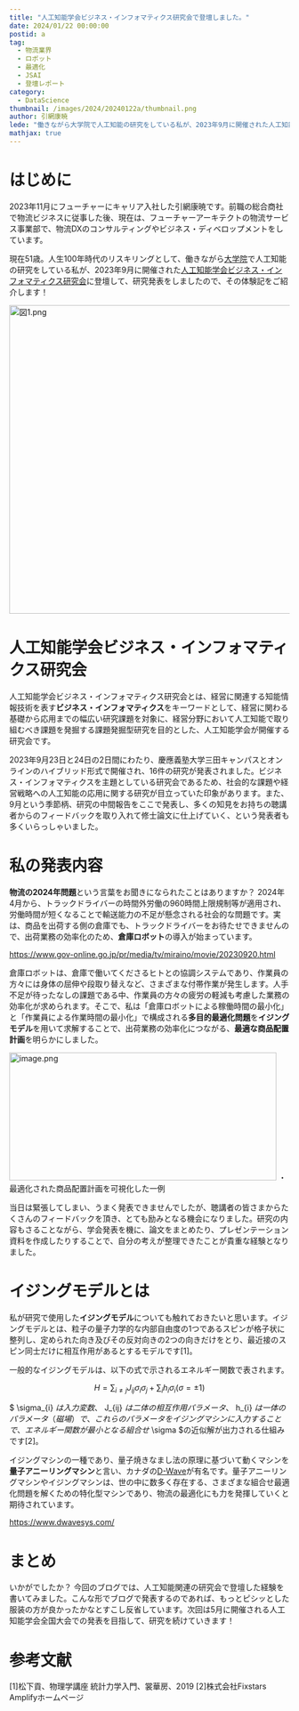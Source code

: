 ```yaml
---
title: "人工知能学会ビジネス・インフォマティクス研究会で登壇しました。"
date: 2024/01/22 00:00:00
postid: a
tag:
  - 物流業界
  - ロボット
  - 最適化
  - JSAI
  - 登壇レポート
category:
  - DataScience
thumbnail: /images/2024/20240122a/thumbnail.png
author: 引網康暁
lede: "働きながら大学院で人工知能の研究をしている私が、2023年9月に開催された人工知能学会ビジネス・インフォマティクス研究会に登壇して、研究発表をしましたので、その体験記をご紹介します！"
mathjax: true
---
```

# はじめに

2023年11月にフューチャーにキャリア入社した引網康暁です。前職の総合商社で物流ビジネスに従事した後、現在は、フューチャーアーキテクトの物流サービス事業部で、物流DXのコンサルティングやビジネス・ディベロップメントをしています。

現在51歳。人生100年時代のリスキリングとして、働きながら[大学院](https://ai.rikkyo.ac.jp/index.html)で人工知能の研究をしている私が、2023年9月に開催された[人工知能学会ビジネス・インフォマティクス研究会](http://sig-bi.jp/)に登壇して、研究発表をしましたので、その体験記をご紹介します！

<img src="/images/2024/20240122a/図1.png" alt="図1.png" width="821" height="555" loading="lazy">

# 人工知能学会ビジネス・インフォマティクス研究会

人工知能学会ビジネス・インフォマティクス研究会とは、経営に関連する知能情報技術を表す**ビジネス・インフォマティクス**をキーワードとして、経営に関わる基礎から応用までの幅広い研究課題を対象に、経営分野において人工知能で取り組むべき課題を発掘する課題発掘型研究を目的とした、人工知能学会が開催する研究会です。

2023年9月23日と24日の2日間にわたり、慶應義塾大学三田キャンパスとオンラインのハイブリッド形式で開催され、16件の研究が発表されました。ビジネス・インフォマティクスを主題としている研究会であるため、社会的な課題や経営戦略への人工知能の応用に関する研究が目立っていた印象があります。また、9月という季節柄、研究の中間報告をここで発表し、多くの知見をお持ちの聴講者からのフィードバックを取り入れて修士論文に仕上げていく、という発表者も多くいらっしゃいました。

# 私の発表内容

**物流の2024年問題**という言葉をお聞きになられたことはありますか？ 2024年4月から、トラックドライバーの時間外労働の960時間上限規制等が適用され、労働時間が短くなることで輸送能力の不足が懸念される社会的な問題です。実は、商品を出荷する側の倉庫でも、トラックドライバーをお待たせできませんので、出荷業務の効率化のため、**倉庫ロボット**の導入が始まっています。

https://www.gov-online.go.jp/pr/media/tv/miraino/movie/20230920.html

倉庫ロボットは、倉庫で働いてくださるヒトとの協調システムであり、作業員の方々には身体の屈伸や段取り替えなど、さまざまな付帯作業が発生します。人手不足が待ったなしの課題である中、作業員の方々の疲労の軽減も考慮した業務の効率化が求められます。そこで、私は「倉庫ロボットによる稼働時間の最小化」と「作業員による作業時間の最小化」で構成される**多目的最適化問題**を**イジングモデル**を用いて求解することで、出荷業務の効率化につながる、**最適な商品配置計画**を明らかにしました。

<img src="/images/2024/20240122a/image.png" alt="image.png" width="480" height="230" loading="lazy">
・最適化された商品配置計画を可視化した一例

当日は緊張してしまい、うまく発表できませんでしたが、聴講者の皆さまからたくさんのフィードバックを頂き、とても励みとなる機会になりました。研究の内容もさることながら、学会発表を機に、論文をまとめたり、プレゼンテーション資料を作成したりすることで、自分の考えが整理できたことが貴重な経験となりました。

# イジングモデルとは

私が研究で使用した**イジングモデル**についても触れておきたいと思います。イジングモデルとは、粒子の量子力学的な内部自由度の1つであるスピンが格子状に整列し、定められた向き及びその反対向きの2つの向きだけをとり、最近接のスピン同士だけに相互作用があるとするモデルです[1]。

一般的なイジングモデルは、以下の式で示されるエネルギー関数で表されます。

$$
H=\sum_{i\neq j}J_{ij}\sigma_{i}\sigma_{j} + \sum_{i}h_{i}\sigma_{i}\left ( \sigma= \pm 1 \right )
$$

$ \sigma_{i} $は入力変数、$ J_{ij} $は二体の相互作用パラメータ、$ h_{i} $は一体のパラメータ（磁場）で、これらのパラメータをイジングマシンに入力することで、エネルギー関数が最小となる組合せ$ \sigma $の近似解が出力される仕組みです[2]。

イジングマシンの一種であり、量子焼きなまし法の原理に基づいて動くマシンを**量子アニーリングマシン**と言い、カナダの[D-Wave](https://www.dwavesys.com/)が有名です。量子アニーリングマシンやイジングマシンは、世の中に数多く存在する、さまざまな組合せ最適化問題を解くための特化型マシンであり、物流の最適化にも力を発揮していくと期待されています。

https://www.dwavesys.com/

# まとめ

いかがでしたか？ 今回のブログでは、人工知能関連の研究会で登壇した経験を書いてみました。こんな形でブログで発表するのであれば、もっとピシッとした服装の方が良かったかなとすこし反省しています。次回は5月に開催される人工知能学会全国大会での発表を目指して、研究を続けていきます！

# 参考文献

[1]松下貢、物理学講座 統計力学入門、裳華房、2019
[2]株式会社Fixstars Amplifyホームページ
